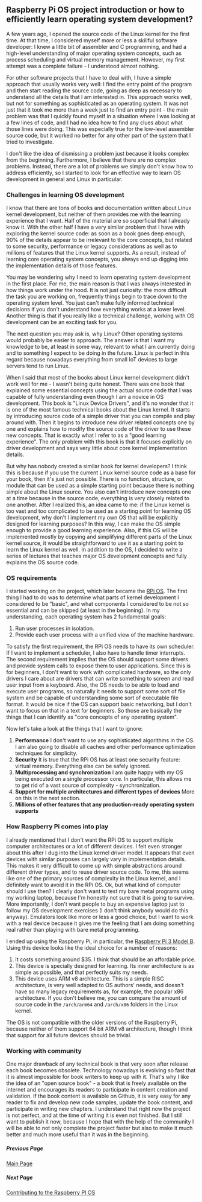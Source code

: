 ## Raspberry Pi OS project introduction or how to efficiently learn operating system development?

A few years ago, I opened the source code of the Linux kernel for the first time. At that time, I considered myself more or less a skillful software developer: I knew a little bit of assembler and C programming, and had a high-level understanding of major operating system concepts, such as process scheduling and virtual memory management. However, my first attempt was a complete failure - I understood almost nothing.

For other software projects that I have to deal with, I have a simple approach that usually works very well: I find the entry point of the program and then start reading the source code, going as deep as necessary to understand all the details that I am interested in. This approach works well, but not for something as sophisticated as an operating system. It was not just that it took me more than a week just to find an entry point - the main problem was that I quickly found myself in a situation where I was looking at a few lines of code,  and I had no idea how to find any clues about what those lines were doing. This was especially true for the low-level assembler source code, but it worked no better for any other part of the system that I tried to investigate. 

I don't like the idea of dismissing a problem just because it looks complex from the beginning. Furthermore, I believe that there are no complex problems. Instead, there are a lot of problems we simply don't know how to address efficiently, so I started to look for an effective way to learn OS development in general and Linux in particular.

### Challenges in learning OS development

I know that there are tons of books and documentation written about Linux kernel development, but neither of them provides me with the learning experience that I want. Half of the material are so superficial that I already know it. With the other half I have a very similar problem that I have with exploring the kernel source code: as soon as a book goes deep enough, 90% of the details appear to be irrelevant to the core concepts, but related to some security, performance or legacy considerations as well as to millions of features that the Linux kernel supports. As a result, instead of learning core operating system concepts, you always end up digging into the implementation details of those features.

You may be wondering why I need to learn operating system development in the first place. For me, the main reason is that I was always interested in how things work under the hood. It is not just curiosity: the more difficult the task you are working on, frequently things begin to trace down to the operating system level. You just can't make fully informed technical decisions if you don't understand how everything works at a lower level. Another thing is that if you really like a technical challenge, working with OS development can be an exciting task for you.

The next question you may ask is, why Linux? Other operating systems would probably be easier to approach. The answer is that I want my knowledge to be, at least in some way, relevant to what I am currently doing and to something I expect to be doing in the future. Linux is perfect in this regard because nowadays everything from small IoT devices to large servers tend to run Linux.

When I said that most of the books about Linux kernel development didn't work well for me - I wasn't being quite honest. There was one book that explained some essential concepts using the actual source code that I was capable of fully understanding even though I am a novice in OS development. This book is "Linux Device Drivers", and it's no wonder that it is one of the most famous technical books about the Linux kernel. It starts by introducing source code of a simple driver that you can compile and play around with. Then it begins to introduce new driver related concepts one by one and explains how to modify the source code of the driver to use these new concepts. That is exactly what I refer to as a "good learning experience". The only problem with this book is that it focuses explicitly on driver development and says very little about core kernel implementation details.

But why has nobody created a similar book for kernel developers? I think this is because if you use the current Linux kernel source code as a base for your book, then it's just not possible. There is no function, structure, or module that can be used as a simple starting point because there is nothing simple about the Linux source. You also can't introduce new concepts one at a time because in the source code, everything is very closely related to one another. After I realized this, an idea came to me: if the Linux kernel is too vast and too complicated to be used as a starting point for learning OS development, why don't I implement my own OS that will be explicitly designed for learning purposes? In this way, I can make the OS simple enough to provide a good learning experience. Also, if this OS will be implemented mostly by copying and simplifying different parts of the Linux kernel source, it would be straightforward to use it as a starting point to learn the Linux kernel as well. In addition to the OS, I decided to write a series of lectures that teaches major OS development concepts and fully explains the OS source code.

### OS requirements

I started working on the project, which later became the [RPi OS](https://github.com/s-matyukevich/raspberry-pi-os). The first thing I had to do was to determine what parts of kernel development I considered to be "basic", and what components I considered to be not so essential and can be skipped (at least in the beginning). In my understanding, each operating system has 2 fundamental goals:

1. Run user processes in isolation.
1. Provide each user process with a unified view of the machine hardware.

To satisfy the first requirement, the RPi OS needs to have its own scheduler. If I want to implement a scheduler, I also have to handle timer interrupts. The second requirement implies that the OS should support some drivers and provide system calls to expose them to user applications. Since this is for beginners, I don't want to work with complicated hardware, so the only drivers I care about are drivers that can write something to screen and read user input from a keyboard. Also, the OS needs to be able to load and execute user programs, so naturally it needs to support some sort of file system and be capable of understanding some sort of executable file format. It would be nice if the OS can support basic networking, but I don't want to focus on that in a text for beginners. So those are basically the things that I can identify as "core concepts of any operating system".

Now let's take a look at the things that I want to ignore:
1. **Performance** I don't want to use any sophisticated algorithms in the OS. I am also going to disable all caches and other performance optimization techniques for simplicity.
1. **Security** It is true that the RPi OS has at least one security feature: virtual memory. Everything else can be safely ignored.
1. **Multiprocessing and synchronization** I am quite happy with my OS being executed on a single processor core. In particular, this allows me to get rid of a vast source of complexity - synchronization. 
1. **Support for multiple architectures and different types of devices** More on this in the next section.
1. **Millions of other features that any production-ready operating system supports**

### How Raspberry Pi comes into play

I already mentioned that I don't want the RPi OS to support multiple computer architectures or a lot of different devices. I felt even stronger about this after I dug into the Linux kernel driver model. It appears that even devices with similar purposes can largely vary in implementation details. This makes it very difficult to come up with simple abstractions around different driver types, and to reuse driver source code. To me, this seems like one of the primary sources of complexity in the Linux kernel, and I definitely want to avoid it in the RPi OS. Ok, but what kind of computer should I use then? I clearly don't want to test my bare metal programs using my working laptop, because I'm honestly not sure that it is going to survive. More importantly, I don't want people to buy an expensive laptop just to follow my OS development exercises (I don't think anybody would do this anyway). Emulators look like more or less a good choice, but I want to work with a real device because it gives me the feeling that I am doing something real rather than playing with bare metal programming.

I ended up using the Raspberry Pi, in particular, the [Raspberry Pi 3 Model B](https://www.raspberrypi.org/products/raspberry-pi-3-model-b/). Using this device looks like the ideal choice for a number of reasons:

1. It costs something around $35. I think that should be an affordable price.
1. This device is specially designed for learning. Its inner architecture is as simple as possible, and that perfectly suits my needs.
1. This device uses ARM v8 architecture. This is a simple RISC architecture, is very well adapted to OS authors' needs, and doesn't have so many legacy requirements as, for example, the popular x86 architecture. If you don't believe me, you can compare the amount of source code in the `/arch/arm64` and `/arch/x86` folders in the Linux kernel.

The OS is not compatible with the older versions of the Raspberry Pi, because neither of them support 64 bit ARM v8 architecture, though I think that support for all future devices should be trivial.

### Working with community

One major drawback of any technical book is that very soon after release each book becomes obsolete. Technology nowadays is evolving so fast that it is almost impossible for book writers to keep up with it. That's why I like the idea of an "open source book" - a book that is freely available on the internet and encourages its readers to participate in content creation and validation. If the book content is available on Github, it is very easy for any reader to fix and develop new code samples, update the book content, and participate in writing new chapters. I understand that right now the project is not perfect, and at the time of writing it is even not finished. But I still want to publish it now, because I hope that with the help of the community I will be able to not only complete the project faster but also to make it much better and much more useful than it was in the beginning. 

##### Previous Page

[Main Page](https://github.com/s-matyukevich/raspberry-pi-os#learning-operating-system-development-using-linux-kernel-and-raspberry-pi)

##### Next Page

[Contributing to the Raspberry PI OS](../docs/Contributions.md)
